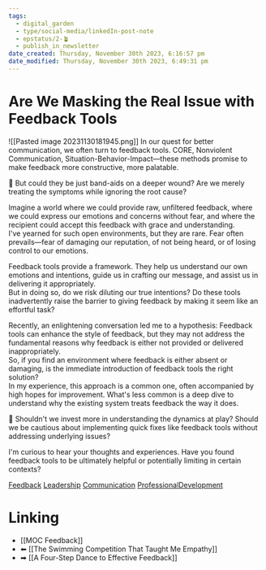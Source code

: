 ```yaml
---
tags:
  - digital_garden
  - type/social-media/linkedIn-post-note
  - epstatus/2-🪴
  - publish_in_newsletter
date_created: Thursday, November 30th 2023, 6:16:57 pm
date_modified: Thursday, November 30th 2023, 6:49:31 pm
---
```

# Are We Masking the Real Issue with Feedback Tools
![[Pasted image 20231130181945.png]]
In our quest for better communication, we often turn to feedback tools. CORE, Nonviolent Communication, Situation-Behavior-Impact—these methods promise to make feedback more constructive, more palatable.  
  
💊 But could they be just band-aids on a deeper wound? Are we merely treating the symptoms while ignoring the root cause?  
  
Imagine a world where we could provide raw, unfiltered feedback, where we could express our emotions and concerns without fear, and where the recipient could accept this feedback with grace and understanding.  
I've yearned for such open environments, but they are rare. Fear often prevails—fear of damaging our reputation, of not being heard, or of losing control to our emotions.  
  
Feedback tools provide a framework. They help us understand our own emotions and intentions, guide us in crafting our message, and assist us in delivering it appropriately.  
But in doing so, do we risk diluting our true intentions? Do these tools inadvertently raise the barrier to giving feedback by making it seem like an effortful task?  
  
Recently, an enlightening conversation led me to a hypothesis: Feedback tools can enhance the style of feedback, but they may not address the fundamental reasons why feedback is either not provided or delivered inappropriately.  
So, if you find an environment where feedback is either absent or damaging, is the immediate introduction of feedback tools the right solution?  
In my experience, this approach is a common one, often accompanied by high hopes for improvement. What's less common is a deep dive to understand why the existing system treats feedback the way it does.  
  
🔎 Shouldn't we invest more in understanding the dynamics at play? Should we be cautious about implementing quick fixes like feedback tools without addressing underlying issues?  
  
I'm curious to hear your thoughts and experiences. Have you found feedback tools to be ultimately helpful or potentially limiting in certain contexts?  
  
[Feedback](https://www.linkedin.com/feed/hashtag/?keywords=feedback&highlightedUpdateUrns=urn%3Ali%3Aactivity%3A7134212364790308864) [Leadership](https://www.linkedin.com/feed/hashtag/?keywords=leadership&highlightedUpdateUrns=urn%3Ali%3Aactivity%3A7134212364790308864) [Communication](https://www.linkedin.com/feed/hashtag/?keywords=communication&highlightedUpdateUrns=urn%3Ali%3Aactivity%3A7134212364790308864) [ProfessionalDevelopment](https://www.linkedin.com/feed/hashtag/?keywords=professionaldevelopment&highlightedUpdateUrns=urn%3Ali%3Aactivity%3A7134212364790308864)

# Linking
+ [[MOC Feedback]]
+ ⬅ [[The Swimming Competition That Taught Me Empathy]]
+ ➡ [[A Four-Step Dance to Effective Feedback]]


